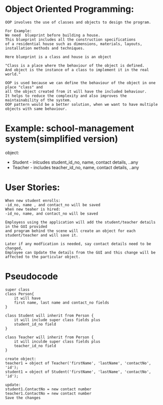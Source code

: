 # Object Oriented Programming:
    
    OOP involves the use of classes and objects to design the program.

    For Example:
    We need  blueprint before building a house.
    This blueprint includes all the construction specifications 
    of a residential house such as dimensions, materials, layouts,
    installation methods and techniques.
    
    Here blueprint is a class and house is an object

    "Class is a place where the behaviour of the object is defined.
    And object is the instance of a class to implement it in the real world."

    OOP is used because we can define the behaviour of the object in one place "class" and
    all the object created from it will have the included behaviour.
    It helps to reduce the complexity and also improves the maintainability of the system.
    OOP pattern would be a better solution, when we want to have multiple objects with same behaviour.


# Example: school-management system(simplified version)

object:
- Student
        - inlcudes student_id_no, name, contact details, ..any
- Teacher
        - includes teacher_id_no, name, contact details, ..any

# User Stories:

    When new student enrolls:
    -id_no, name , and contact_no will be saved
    When new teaher is hired:
    -id_no, name, and contact_no will be saved

    Employess using the application will add the student/teacher details in the GUI provided
    and program behind the scene will create an object for each student/teacher and will save it.

    Later if any modfication is needed, say contact details need to be changed,
    Employee can Update the details from the GUI and this change will be affected to the particular object.

# Pseudocode
    
    super class
    class Person{
        it will have
        first name, last name and contact_no fields
    }

    class Student will inherit from Person {
        it will include super class fields plus
        student_id_no field
    }

    class Teacher will inherit from Person {
        it will inculde super class fields plus
        teacher_id_no field
    }

    create object:
    teacher1 = object of Teacher('firstName', 'lastName', 'contactNo', 'id');
    student1 = object of Student('firstName', 'lastName', 'contactNo', 'id');

    update:
    student1.ContactNo = new contact number
    teacher1.ContactNo = new contact number
    Save the changes

    